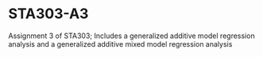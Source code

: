 # STA303-A3
Assignment 3 of STA303; Includes a generalized additive model regression analysis and a generalized additive mixed model regression analysis
